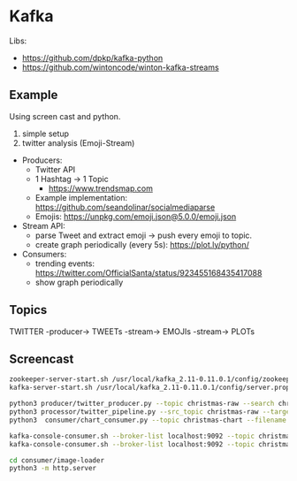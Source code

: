 # Kafka
Libs:
- https://github.com/dpkp/kafka-python
- https://github.com/wintoncode/winton-kafka-streams

## Example
Using screen cast and python.

1. simple setup
2. twitter analysis (Emoji-Stream)
  - Producers:
    - Twitter API
    - 1 Hashtag -> 1 Topic
      - https://www.trendsmap.com
    - Example implementation: https://github.com/seandolinar/socialmediaparse
    - Emojis: https://unpkg.com/emoji.json@5.0.0/emoji.json
  - Stream API:
    - parse Tweet and extract emoji -> push every emoji to topic.
    - create graph periodically (every 5s): https://plot.ly/python/
  - Consumers:
    - trending events: https://twitter.com/OfficialSanta/status/923455168435417088
    - show graph periodically

## Topics
TWITTER -producer-> TWEETs -stream-> EMOJIs -stream-> PLOTs


## Screencast

```bash
zookeeper-server-start.sh /usr/local/kafka_2.11-0.11.0.1/config/zookeeper.properties
kafka-server-start.sh /usr/local/kafka_2.11-0.11.0.1/config/server.properties

python3 producer/twitter_producer.py --topic christmas-raw --search christmas
python3 processor/twitter_pipeline.py --src_topic christmas-raw --target_topic christmas-chart
python3  consumer/chart_consumer.py --topic christmas-chart --filename consumer/image-loader/chart.png

kafka-console-consumer.sh --broker-list localhost:9092 --topic christmas-raw
kafka-console-consumer.sh --broker-list localhost:9092 --topic christmas-chart

cd consumer/image-loader
python3 -m http.server
```